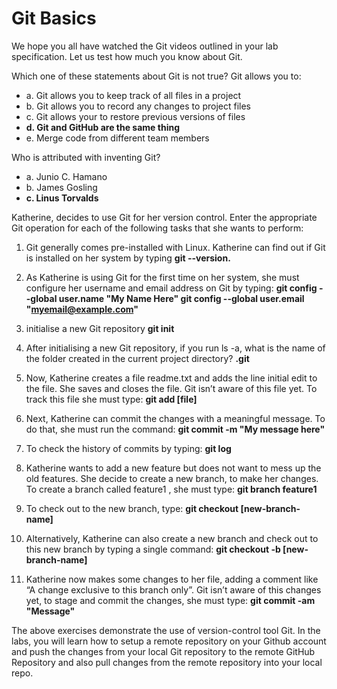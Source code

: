 # Git Basics

We hope you all have watched the Git videos outlined in your lab specification. Let us test how much you know about Git.

Which one of these statements about Git is not true? Git allows you to:
 - a. Git allows you to keep track of all files in a project
 - b. Git allows you to record any changes to project files
 - c. Git allows your to restore previous versions of files
 - <strong>d. Git and GitHub are the same thing</strong>
 - e. Merge code from different team members

Who is attributed with inventing Git?
 - a. Junio C. Hamano
 - b. James Gosling
 - <strong>c. Linus Torvalds</strong>

Katherine, decides to use Git for her version control. Enter the appropriate Git operation for each of the following tasks that she wants to perform:

1. Git generally comes pre-installed with Linux. Katherine can find out if Git is installed on her system by typing <strong>git --version.</strong>

2. As Katherine is using Git for the first time on her system, she must configure her username and email address on Git by typing: <strong>git config --global user.name "My Name Here"
git config --global user.email "myemail@example.com"</strong>

3. initialise a new Git repository <strong>git init</strong>

4. After initialising a new Git repository, if you run ls -a, what is the name of the folder created in the current project directory? <strong>.git</strong>

5. Now, Katherine creates a file readme.txt and adds the line initial edit to the file. She saves and closes the file. Git isn’t aware of this file yet. To track this file she must type: <strong>git add [file]</strong>

6. Next, Katherine can commit the changes with a meaningful message. To do that, she must run the command: <strong>git commit -m "My message here"</strong>

7. To check the history of commits by typing: <strong>git log</strong>

8. Katherine wants to add a new feature but does not want to mess up the old features. She decide to create a new branch, to make her changes. To create a branch called feature1 , she must type: <strong>git branch feature1</strong>

9. To check out to the new branch, type: <strong>git checkout [new-branch-name]</strong>

10. Alternatively, Katherine can also create a new branch and check out to this new branch by typing a single command: <strong>git checkout -b [new-branch-name]</strong>

11. Katherine now makes some changes to her file, adding a comment like “A change exclusive to this branch only”. Git isn’t aware of this changes yet, to stage and commit the changes, she must type: <strong>git commit -am "Message"</strong>

The above exercises demonstrate the use of version-control tool Git. In the labs, you will learn how to setup a remote repository on your Github account and push the changes from your local Git repository to the remote GitHub Repository and also pull changes from the remote repository into your local repo.